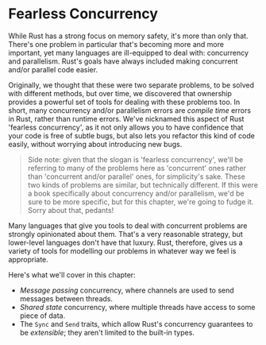 # Fearless Concurrency

While Rust has a strong focus on memory safety, it's more than only that.
There's one problem in particular that's becoming more and more important, yet
many languages are ill-equipped to deal with: concurrency and parallelism.
Rust's goals have always included making concurrent and/or parallel code
easier.

Originally, we thought that these were two separate problems, to be solved with
different methods, but over time, we discovered that ownership provides a
powerful set of tools for dealing with these problems too. In short, many
concurrency and/or parallelism errors are *compile time* errors in Rust,
rather than runtime errors. We've nicknamed this aspect of Rust 'fearless
concurrency', as it not only allows you to have confidence that your code
is free of subtle bugs, but also lets you refactor this kind of code easily,
without worrying about introducing new bugs.

> Side note: given that the slogan is 'fearless concurrency', we'll be
> referring to many of the problems here as 'concurrent' ones rather than
> 'concurrent and/or parallel' ones, for simplicity's sake. These two kinds
> of problems are similar, but technically different. If this were a book
> specifically about concurrency and/or parallelism, we'd be sure to be
> more specific, but for this chapter, we're going to fudge it. Sorry about
> that, pedants!

Many languages that give you tools to deal with concurrent problems are
strongly opinionated about them. That's a very reasonable strategy, but
lower-level languages don't have that luxury. Rust, therefore, gives us
a variety of tools for modelling our problems in whatever way we feel is
appropriate.

Here's what we'll cover in this chapter:

* *Message passing* concurrency, where channels are used to send messages
  between threads.
* *Shared state* concurrency, where multiple threads have access to some piece
  of data.
* The `Sync` and `Send` traits, which allow Rust's concurrency guarantees to be
  *extensible*; they aren't limited to the built-in types.
